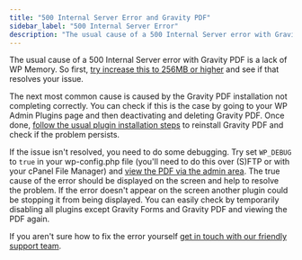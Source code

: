 ```yaml
---
title: "500 Internal Server Error and Gravity PDF"
sidebar_label: "500 Internal Server Error"
description: "The usual cause of a 500 Internal Server error with Gravity PDF is a lack of WP Memory but other problems may be cause it. Find out how to debug and fix."
---
```


The usual cause of a 500 Internal Server error with Gravity PDF is a lack of WP Memory. So first, [try increase this to 256MB or higher](user-increasing-memory-limit.md) and see if that resolves your issue. 

The next most common cause is caused by the Gravity PDF installation not completing correctly. You can check if this is the case by going to your WP Admin Plugins page and then deactivating and deleting Gravity PDF. Once done, [follow the usual plugin installation steps](user-installation.md#automatic) to reinstall Gravity PDF and check if the problem persists.

If the issue isn't resolved, you need to do some debugging. Try set `WP_DEBUG` to `true` in your wp-config.php file (you'll need to do this over (S)FTP or with your cPanel File Manager) and [view the PDF via the admin area](user-viewing-pdfs.md). The true cause of the error should be displayed on the screen and help to resolve the problem. If the error doesn't appear on the screen another plugin could be stopping it from being displayed. You can easily check by temporarily disabling all plugins except Gravity Forms and Gravity PDF and viewing the PDF again.

If you aren't sure how to fix the error yourself [get in touch with our friendly support team](https://gravitypdf.com/support/#contact-support). 